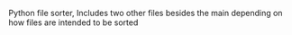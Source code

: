 Python file sorter, Includes two other files besides the main depending on how files are intended to be sorted
